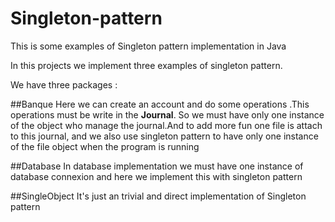 # Singleton-pattern
This is some examples of Singleton pattern implementation in Java

In this projects we implement three examples of singleton pattern.

We have three packages :

##Banque
Here we can create an account and do some operations .This operations must be write in the **Journal**. So we must have only one instance of the object who manage the journal.And to add more fun one file is attach to this journal, and we also use singleton pattern to have only one instance of the file object when the program is running

##Database
In database implementation we must have one instance of database connexion and here we implement this with singleton pattern

##SingleObject 
It's just an trivial and direct implementation of Singleton pattern
